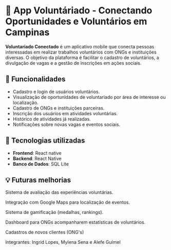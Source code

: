 # 📱 App Voluntáriado - Conectando Oportunidades e Voluntários em Campinas

**Voluntariado Conectado** é um aplicativo mobile que conecta pessoas interessadas em realizar trabalhos voluntários com ONGs e instituições diversas. O objetivo da plataforma é facilitar o cadastro de voluntários, a divulgação de vagas e a gestão de inscrições em ações sociais.

## 🚀 Funcionalidades

- Cadastro e login de usuários voluntários.
- Visualização de oportunidades de voluntariado por área de interesse ou localização.
- Cadastro de ONGs e instituições parceiras.
- Inscrição dos usuários em atividades voluntárias.
- Histórico de atividades já realizadas.
- Notificações sobre novas vagas e eventos sociais.

## 📲 Tecnologias utilizadas

- **Frontend**: React native 
- **Backend**: React Native
- **Banco de Dados**: SQL Lite

## 💡 Futuras melhorias 

Sistema de avaliação das experiências voluntárias.

Integração com Google Maps para localização de eventos.

Sistema de gamificação (medalhas, rankings).

Dashboard para ONGs acompanharem estatísticas de voluntários.

Cadastros de novos clientes (ONG's)

Integrantes: Ingrid Lopes, Mylena Sena e Alefe Guímel

